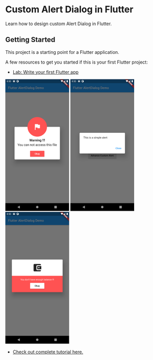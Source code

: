 # Custom Alert Dialog in Flutter

Learn how to design custom Alert Dialog in Flutter.

## Getting Started

This project is a starting point for a Flutter application.

A few resources to get you started if this is your first Flutter project:

- [Lab: Write your first Flutter app](https://www.warmodroid.xyz/category/tutorial/flutter/)


<p>
<img src="assets/one.png" width="200">
<img src="assets/two.png"  width="200">
<img src="assets/three.png"  width="200">
</p>

- [Check out complete tutorial here.](https://www.warmodroid.xyz/tutorial/flutter/custom-alert-dialog-in-flutter/)

